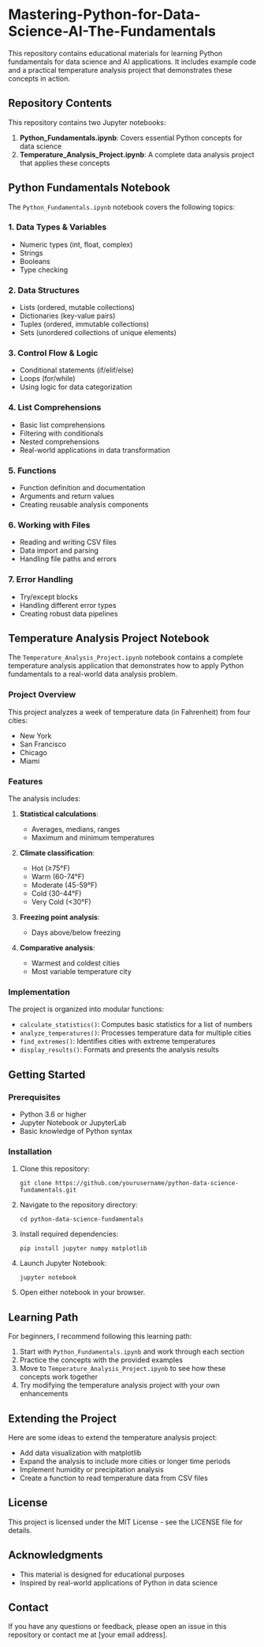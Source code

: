 # Mastering-Python-for-Data-Science-AI-The-Fundamentals

This repository contains educational materials for learning Python fundamentals for data science and AI applications. It includes example code and a practical temperature analysis project that demonstrates these concepts in action.

## Repository Contents

This repository contains two Jupyter notebooks:

1. **Python_Fundamentals.ipynb**: Covers essential Python concepts for data science
2. **Temperature_Analysis_Project.ipynb**: A complete data analysis project that applies these concepts

## Python Fundamentals Notebook

The `Python_Fundamentals.ipynb` notebook covers the following topics:

### 1. Data Types & Variables
- Numeric types (int, float, complex)
- Strings
- Booleans
- Type checking

### 2. Data Structures
- Lists (ordered, mutable collections)
- Dictionaries (key-value pairs)
- Tuples (ordered, immutable collections)
- Sets (unordered collections of unique elements)

### 3. Control Flow & Logic
- Conditional statements (if/elif/else)
- Loops (for/while)
- Using logic for data categorization

### 4. List Comprehensions
- Basic list comprehensions
- Filtering with conditionals
- Nested comprehensions
- Real-world applications in data transformation

### 5. Functions
- Function definition and documentation
- Arguments and return values
- Creating reusable analysis components

### 6. Working with Files
- Reading and writing CSV files
- Data import and parsing
- Handling file paths and errors

### 7. Error Handling
- Try/except blocks
- Handling different error types
- Creating robust data pipelines

## Temperature Analysis Project Notebook

The `Temperature_Analysis_Project.ipynb` notebook contains a complete temperature analysis application that demonstrates how to apply Python fundamentals to a real-world data analysis problem.

### Project Overview

This project analyzes a week of temperature data (in Fahrenheit) from four cities:
- New York
- San Francisco
- Chicago
- Miami

### Features

The analysis includes:

1. **Statistical calculations**:
   - Averages, medians, ranges
   - Maximum and minimum temperatures

2. **Climate classification**:
   - Hot (≥75°F)
   - Warm (60-74°F)
   - Moderate (45-59°F)
   - Cold (30-44°F)
   - Very Cold (<30°F)

3. **Freezing point analysis**:
   - Days above/below freezing

4. **Comparative analysis**:
   - Warmest and coldest cities
   - Most variable temperature city

### Implementation

The project is organized into modular functions:
- `calculate_statistics()`: Computes basic statistics for a list of numbers
- `analyze_temperatures()`: Processes temperature data for multiple cities
- `find_extremes()`: Identifies cities with extreme temperatures
- `display_results()`: Formats and presents the analysis results

## Getting Started

### Prerequisites

- Python 3.6 or higher
- Jupyter Notebook or JupyterLab
- Basic knowledge of Python syntax

### Installation

1. Clone this repository:
   ```
   git clone https://github.com/yourusername/python-data-science-fundamentals.git
   ```

2. Navigate to the repository directory:
   ```
   cd python-data-science-fundamentals
   ```

3. Install required dependencies:
   ```
   pip install jupyter numpy matplotlib
   ```

4. Launch Jupyter Notebook:
   ```
   jupyter notebook
   ```

5. Open either notebook in your browser.

## Learning Path

For beginners, I recommend following this learning path:

1. Start with `Python_Fundamentals.ipynb` and work through each section
2. Practice the concepts with the provided examples
3. Move to `Temperature_Analysis_Project.ipynb` to see how these concepts work together
4. Try modifying the temperature analysis project with your own enhancements

## Extending the Project

Here are some ideas to extend the temperature analysis project:
- Add data visualization with matplotlib
- Expand the analysis to include more cities or longer time periods
- Implement humidity or precipitation analysis
- Create a function to read temperature data from CSV files

## License

This project is licensed under the MIT License - see the LICENSE file for details.

## Acknowledgments

- This material is designed for educational purposes
- Inspired by real-world applications of Python in data science

## Contact

If you have any questions or feedback, please open an issue in this repository or contact me at [your email address].
